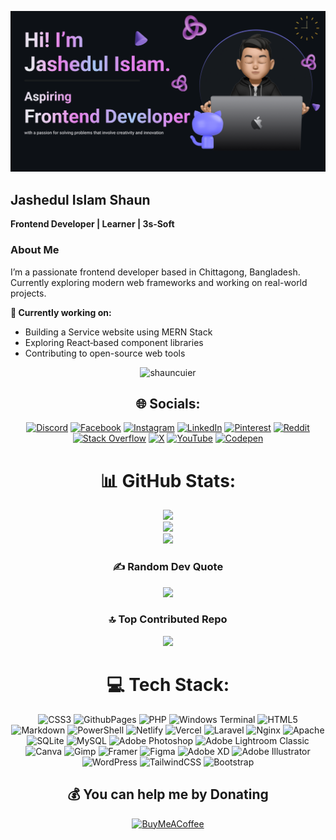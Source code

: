 ![Banner](https://raw.githubusercontent.com/shauncuier/shauncuier/refs/heads/main/shaun%20README.png)

 ## Jashedul Islam Shaun  
**Frontend Developer | Learner | 3s‑Soft**

###

### About Me  
I’m a passionate frontend developer based in Chittagong, Bangladesh.  
Currently exploring modern web frameworks and working on real-world projects.

**🔭 Currently working on:**  
- Building a Service website using MERN Stack  
- Exploring React‑based component libraries  
- Contributing to open-source web tools


<p align="center"> <img src="https://komarev.com/ghpvc/?username=shauncuier&label=Profile%20views&color=0e75b6&style=flat" alt="shauncuier" /> </p>

<div style="text-align:center;">

## 🌐 Socials:

[![Discord](https://img.shields.io/badge/Discord-%237289DA.svg?logo=discord&logoColor=white)](https://discord.gg/Vsen4xSnfF) [![Facebook](https://img.shields.io/badge/Facebook-%231877F2.svg?logo=Facebook&logoColor=white)](https://facebook.com/jashedulislamshaun) [![Instagram](https://img.shields.io/badge/Instagram-%23E4405F.svg?logo=Instagram&logoColor=white)](https://instagram.com/jashedulislamshaun) [![LinkedIn](https://img.shields.io/badge/LinkedIn-%230077B5.svg?logo=linkedin&logoColor=white)](https://linkedin.com/in/jashedulislamshaun) [![Pinterest](https://img.shields.io/badge/Pinterest-%23E60023.svg?logo=Pinterest&logoColor=white)](https://pinterest.com/shauncuier) [![Reddit](https://img.shields.io/badge/Reddit-%23FF4500.svg?logo=Reddit&logoColor=white)](https://reddit.com/user/Separate_Ad3442) [![Stack Overflow](https://img.shields.io/badge/-Stackoverflow-FE7A16?logo=stack-overflow&logoColor=white)](https://stackoverflow.com/users/14972778) [![X](https://img.shields.io/badge/X-black.svg?logo=X&logoColor=white)](https://x.com/jashedulislams1) [![YouTube](https://img.shields.io/badge/YouTube-%23FF0000.svg?logo=YouTube&logoColor=white)](https://youtube.com/@jashedulislamshaun) [![Codepen](https://img.shields.io/badge/Codepen-000000?style=for-the-badge&logo=codepen&logoColor=white)](https://codepen.io/shauncuier)

</div>

<div style="text-align:center;">

# 📊 GitHub Stats:

![](https://github-readme-stats.vercel.app/api?username=shauncuier&theme=dark&hide_border=false&include_all_commits=true&count_private=false)<br/>
![](https://github-readme-streak-stats.herokuapp.com/?user=shauncuier&theme=dark&hide_border=false)<br/>
![](https://github-readme-stats.vercel.app/api/top-langs/?username=shauncuier&theme=dark&hide_border=false&include_all_commits=true&count_private=false&layout=compact)

</div>

<!-- <div style="text-align:center;">

## 🏆 GitHub Trophies

![](https://github-profile-trophy.vercel.app/?username=shauncuier&theme=radical&no-frame=false&no-bg=false&margin-w=4)

</div> -->

<div style="text-align:center;">

### ✍️ Random Dev Quote

![](https://quotes-github-readme.vercel.app/api?type=horizontal&theme=light)

</div>

<div style="text-align:center;">

</div>
<div style="text-align:center;">

### 🔝 Top Contributed Repo

![](https://github-contributor-stats.vercel.app/api?username=shauncuier&limit=5&theme=dark&combine_all_yearly_contributions=true)

</div>
<div style="text-align:center;">

# 💻 Tech Stack:

![CSS3](https://img.shields.io/badge/css3-%231572B6.svg?style=for-the-badge&logo=css3&logoColor=white) ![GithubPages](https://img.shields.io/badge/github%20pages-121013?style=for-the-badge&logo=github&logoColor=white) ![PHP](https://img.shields.io/badge/php-%23777BB4.svg?style=for-the-badge&logo=php&logoColor=white) ![Windows Terminal](https://img.shields.io/badge/Windows%20Terminal-%234D4D4D.svg?style=for-the-badge&logo=windows-terminal&logoColor=white) ![HTML5](https://img.shields.io/badge/html5-%23E34F26.svg?style=for-the-badge&logo=html5&logoColor=white) ![Markdown](https://img.shields.io/badge/markdown-%23000000.svg?style=for-the-badge&logo=markdown&logoColor=white) ![PowerShell](https://img.shields.io/badge/PowerShell-%235391FE.svg?style=for-the-badge&logo=powershell&logoColor=white) ![Netlify](https://img.shields.io/badge/netlify-%23000000.svg?style=for-the-badge&logo=netlify&logoColor=#00C7B7) ![Vercel](https://img.shields.io/badge/vercel-%23000000.svg?style=for-the-badge&logo=vercel&logoColor=white) ![Laravel](https://img.shields.io/badge/laravel-%23FF2D20.svg?style=for-the-badge&logo=laravel&logoColor=white) ![Nginx](https://img.shields.io/badge/nginx-%23009639.svg?style=for-the-badge&logo=nginx&logoColor=white) ![Apache](https://img.shields.io/badge/apache-%23D42029.svg?style=for-the-badge&logo=apache&logoColor=white) ![SQLite](https://img.shields.io/badge/sqlite-%2307405e.svg?style=for-the-badge&logo=sqlite&logoColor=white) ![MySQL](https://img.shields.io/badge/mysql-4479A1.svg?style=for-the-badge&logo=mysql&logoColor=white) ![Adobe Photoshop](https://img.shields.io/badge/adobe%20photoshop-%2331A8FF.svg?style=for-the-badge&logo=adobe%20photoshop&logoColor=white) ![Adobe Lightroom Classic](https://img.shields.io/badge/Adobe%20Lightroom%20Classic-31A8FF.svg?style=for-the-badge&logo=Adobe%20Lightroom%20Classic&logoColor=white) ![Canva](https://img.shields.io/badge/Canva-%2300C4CC.svg?style=for-the-badge&logo=Canva&logoColor=white) ![Gimp](https://img.shields.io/badge/Gimp-657D8B?style=for-the-badge&logo=gimp&logoColor=FFFFFF) ![Framer](https://img.shields.io/badge/Framer-black?style=for-the-badge&logo=framer&logoColor=blue) ![Figma](https://img.shields.io/badge/figma-%23F24E1E.svg?style=for-the-badge&logo=figma&logoColor=white) ![Adobe XD](https://img.shields.io/badge/Adobe%20XD-470137?style=for-the-badge&logo=Adobe%20XD&logoColor=#FF61F6) ![Adobe Illustrator](https://img.shields.io/badge/adobe%20illustrator-%23FF9A00.svg?style=for-the-badge&logo=adobe%20illustrator&logoColor=white) ![WordPress](https://img.shields.io/badge/WordPress-%23117AC9.svg?style=for-the-badge&logo=WordPress&logoColor=white) ![TailwindCSS](https://img.shields.io/badge/tailwindcss-%2338B2AC.svg?style=for-the-badge&logo=tailwind-css&logoColor=white) ![Bootstrap](https://img.shields.io/badge/bootstrap-%238511FA.svg?style=for-the-badge&logo=bootstrap&logoColor=white)

</div>
<div style="text-align:center;">

## 💰 You can help me by Donating

[![BuyMeACoffee](https://img.shields.io/badge/Buy%20Me%20a%20Coffee-ffdd00?style=for-the-badge&logo=buy-me-a-coffee&logoColor=black)](https://buymeacoffee.com/shauncuier)

</div>
